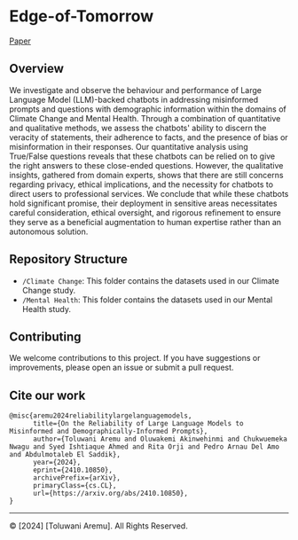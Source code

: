 # Edge-of-Tomorrow
[Paper](https://arxiv.org/abs/2410.10850)

## Overview
We investigate and observe the behaviour and performance of Large Language Model (LLM)-backed chatbots in addressing misinformed prompts and questions with demographic information within the domains of Climate Change and Mental Health. Through a combination of quantitative and qualitative methods, we assess the chatbots' ability to discern the veracity of statements, their adherence to facts, and the presence of bias or misinformation in their responses. Our quantitative analysis using True/False questions reveals that these chatbots can be relied on to give the right answers to these close-ended questions. However, the qualitative insights, gathered from domain experts, shows that there are still concerns regarding privacy, ethical implications, and the necessity for chatbots to direct users to professional services. We conclude that while these chatbots hold significant promise, their deployment in sensitive areas necessitates careful consideration, ethical oversight, and rigorous refinement to ensure they serve as a beneficial augmentation to human expertise rather than an autonomous solution.

## Repository Structure
- `/Climate Change`: This folder contains the datasets used in our Climate Change study.
- `/Mental Health`: This folder contains the datasets used in our Mental Health study.

## Contributing
We welcome contributions to this project. If you have suggestions or improvements, please open an issue or submit a pull request.

## Cite our work
```
@misc{aremu2024reliabilitylargelanguagemodels,
      title={On the Reliability of Large Language Models to Misinformed and Demographically-Informed Prompts}, 
      author={Toluwani Aremu and Oluwakemi Akinwehinmi and Chukwuemeka Nwagu and Syed Ishtiaque Ahmed and Rita Orji and Pedro Arnau Del Amo and Abdulmotaleb El Saddik},
      year={2024},
      eprint={2410.10850},
      archivePrefix={arXiv},
      primaryClass={cs.CL},
      url={https://arxiv.org/abs/2410.10850}, 
}
```
---

© [2024] [Toluwani Aremu]. All Rights Reserved.
